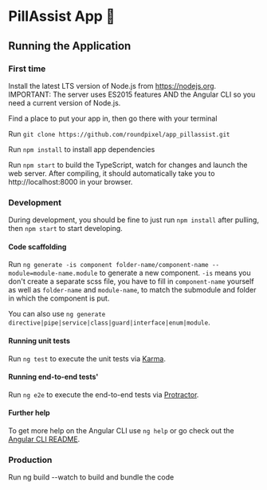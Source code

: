 # PillAssist App 💊
## Running the Application
### First time
Install the latest LTS version of Node.js from https://nodejs.org. IMPORTANT: The server uses ES2015 features AND the Angular CLI so you need a current version of Node.js.

Find a place to put your app in, then go there with your terminal

Run `git clone https://github.com/roundpixel/app_pillassist.git`

Run `npm install` to install app dependencies

Run `npm start` to build the TypeScript, watch for changes and launch the web server.
After compiling, it should automatically take you to http://localhost:8000 in your browser.

### Development

During development, you should be fine to just run `npm install` after pulling, then `npm start` to start developing.

#### Code scaffolding

Run `ng generate -is component folder-name/component-name --module=module-name.module` to generate a new component. `-is` means you don't create a separate scss file, you have to fill in `component-name` yourself as well as `folder-name` and `module-name`, to match the submodule and folder in which the component is put.

You can also use `ng generate directive|pipe|service|class|guard|interface|enum|module`.

#### Running unit tests

Run `ng test` to execute the unit tests via [Karma](https://karma-runner.github.io).

#### Running end-to-end tests'

Run `ng e2e` to execute the end-to-end tests via [Protractor](http://www.protractortest.org/).

#### Further help

To get more help on the Angular CLI use `ng help` or go check out the [Angular CLI README](https://github.com/angular/angular-cli/blob/master/README.md).

### Production
Run ng build --watch to build and bundle the code


